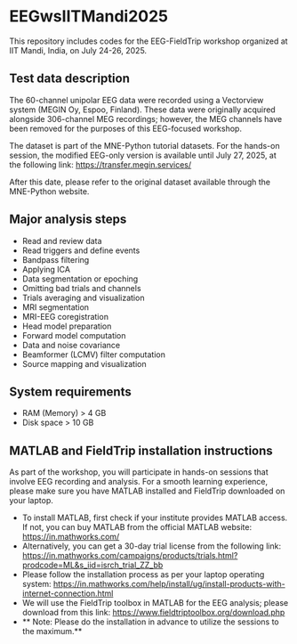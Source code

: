 # EEGwsIITMandi2025
This repository includes codes for the EEG-FieldTrip workshop organized at IIT Mandi, India, on July 24-26, 2025.

Test data description
---
The 60-channel unipolar EEG data were recorded using a Vectorview system (MEGIN Oy, Espoo, Finland). These data were originally acquired alongside 306-channel MEG recordings; however, the MEG channels have been removed for the purposes of this EEG-focused workshop.

The dataset is part of the MNE-Python tutorial datasets.
For the hands-on session, the modified EEG-only version is available until July 27, 2025, at the following link:
https://transfer.megin.services/

After this date, please refer to the original dataset available through the MNE-Python website.

Major analysis steps
---
* Read and review data
* Read triggers and define events
* Bandpass filtering
* Applying ICA
* Data segmentation or epoching
* Omitting bad trials and channels 
* Trials averaging and visualization
* MRI segmentation
* MRI-EEG coregistration
* Head model preparation
* Forward model computation
* Data and noise covariance
* Beamformer (LCMV) filter computation
* Source mapping and visualization

System requirements
---
* RAM (Memory) > 4 GB
* Disk space > 10 GB

MATLAB and FieldTrip installation instructions
---
As part of the workshop, you will participate in hands-on sessions that involve EEG recording and analysis. For a smooth learning experience, please make sure you have MATLAB installed and FieldTrip downloaded on your laptop. 
* To install MATLAB, first check if your institute provides MATLAB access. If not, you can buy MATLAB from the official MATLAB website: https://in.mathworks.com/
* Alternatively, you can get a 30-day trial license from the following link: https://in.mathworks.com/campaigns/products/trials.html?prodcode=ML&s_iid=isrch_trial_ZZ_bb 
* Please follow the installation process as per your laptop operating system: 
https://in.mathworks.com/help/install/ug/install-products-with-internet-connection.html 
* We will use the FieldTrip toolbox in MATLAB for the EEG analysis; please download from this link: https://www.fieldtriptoolbox.org/download.php
* ** Note: Please do the installation in advance to utilize the sessions to the maximum.**

 